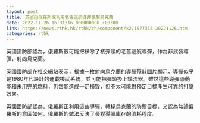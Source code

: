```yaml
---
layout: post
title: 英國指俄羅斯或利用老舊巡航導彈襲擊烏克蘭
date: 2022-11-26 16:31:16.000000000 +08:00
link: https://news.rthk.hk/rthk/ch/component/k2/1677315-20221126.htm
categories: rthk
---
```


英國國防部認為，俄羅斯很可能把移除了核彈頭的老舊巡航導彈，作為非武裝導彈，射向烏克蘭。

英國國防部在社交網站表示，根據一枚射向烏克蘭的導彈殘骸圖片顯示，導彈似乎是1980年代設計的運載核武系統，並可能把彈頭換上鎮流器。雖然這些導彈憑動能和未用完的燃料，仍然能造成一定損毀，但不太可能對預定目標產生可靠的打擊效果。

英國國防部認為，俄羅斯正利用這些導彈，轉移烏克蘭的防禦目標，又認為無論俄羅斯的意圖如何，俄羅斯的做法反映了長程導彈庫存的消耗程度。
